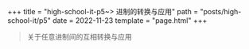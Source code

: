 +++
title = "high-school-it-p5~> 进制的转换与应用"
path = "posts/high-school-it/p5"
date = 2022-11-23
template = "page.html"
+++
> 关于任意进制间的互相转换与应用
<!-- more -->

